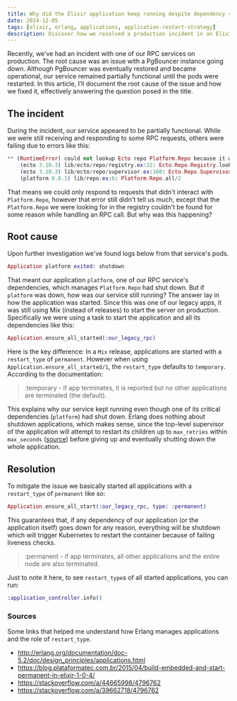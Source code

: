 ```yaml
---
title: Why did the Elixir application keep running despite dependency shutdown?
date: 2024-12-05
tags: [elixir, erlang, applications, application-restart-strategy]
description: Discover how we resolved a production incident in an Elixir-based RPC service caused by PgBouncer downtime and application restart strategies. Explore the impact of restart_type on applications.
---
```


Recently, we've had an incident with one of our RPC services on production. The root cause was an issue with a PgBouncer instance going down. Although PgBouncer was eventually restored and became operational, our service remained partially functional until the pods were restarted. In this article, I’ll document the root cause of the issue and how we fixed it, effectively answering the question posed in the title.

## The incident

During the incident, our service appeared to be partially functional. While we were still receiving and responding to some RPC requests, others were failing due to errors like this:

```elixir
** (RuntimeError) could not lookup Ecto repo Platform.Repo because it was not started or it does not exist
    (ecto 3.10.3) lib/ecto/repo/registry.ex:22: Ecto.Repo.Registry.lookup/1
    (ecto 3.10.3) lib/ecto/repo/supervisor.ex:160: Ecto.Repo.Supervisor.tuplet/2
    (platform 0.0.1) lib/repo.ex:6: Platform.Repo.all/2
```

That means we could only respond to requests that didn't interact with `Platform.Repo`, however that error still didn't tell us much, except that the `Platform.Repo` we were looking for in the registry couldn't be found for some reason while handling an RPC call. But why was this happening?

## Root cause

Upon further investigation we've found logs below from that service's pods.

```elixir
Application platform exited: shutdown
```

That meant our application `platform`, one of our RPC service's dependencies, which manages `Platform.Repo` had shut down.
But if `platform` was down, how was our service still running?
The answer lay in how the application was started. Since this was one of our legacy apps, it was still using Mix (instead of releases) to start the server on production.
Specifically we were using a task to start the application and all its dependencies like this:

```elixir
Application.ensure_all_started(:our_legacy_rpc)
```

Here is the key difference:
In a `Mix` release, applications are started with a `restart_type` of `permanent`. However when using `Application.ensure_all_started/1`, the `restart_type` defaults to `temporary`. According to the documentation:

> :temporary - if app terminates, it is reported but no other applications are terminated (the default).

This explains why our service kept running even though one of its critical dependencies (`platform`) had shut down. Erlang does nothing about shutdown applications, which makes sense, since the top-level supervisor of the application will attempt to restart its children up to `max_retries` within `max_seconds` ([source](https://hexdocs.pm/elixir/Supervisor.html#module-supervisor-strategies-and-options)) before giving up and eventually shutting down the whole application.

## Resolution

To mitigate the issue we basically started all applications with a `restart_type` of `permanent` like so:

```elixir
Application.ensure_all_start(:our_legacy_rpc, type: :permanent)
```

This guarantees that, if any dependency of our application (or the application itself) goes down for any reason, everything will be shutdown which will trigger Kubernetes to restart the container because of failing liveness checks.

> :permanent - if app terminates, all other applications and the entire node are also terminated.

Just to note it here, to see `restart_type`s of all started applications, you can run:

```elixir
:application_controller.info()
```

### Sources

Some links that helped me understand how Erlang manages applications and the role of `restart_type`.

- http://erlang.org/documentation/doc-5.2/doc/design_principles/applications.html
- https://blog.plataformatec.com.br/2015/04/build-embedded-and-start-permanent-in-elixir-1-0-4/
- https://stackoverflow.com/a/44665998/4796762
- https://stackoverflow.com/a/39662718/4796762
